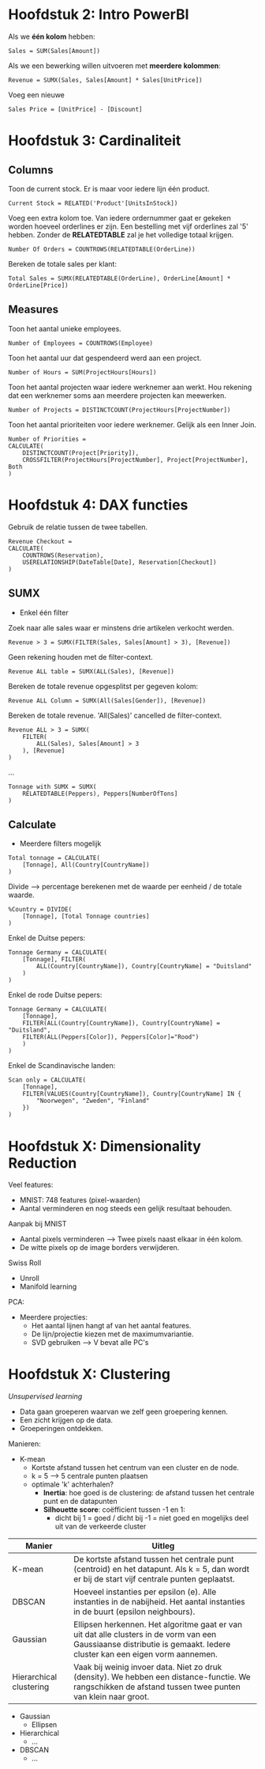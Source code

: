 # Hoofdstuk 2: Intro PowerBI


Als we **één kolom** hebben: 

```
Sales = SUM(Sales[Amount])
```

Als we een bewerking willen uitvoeren met **meerdere kolommen**:

```
Revenue = SUMX(Sales, Sales[Amount] * Sales[UnitPrice])
```

Voeg een nieuwe 
```
Sales Price = [UnitPrice] - [Discount]
```

# Hoofdstuk 3: Cardinaliteit


## Columns

Toon de current stock. Er is maar voor iedere lijn één product.
```
Current Stock = RELATED('Product'[UnitsInStock])
```

Voeg een extra kolom toe. Van iedere ordernummer gaat er gekeken worden hoeveel orderlines er zijn. Een bestelling met vijf orderlines zal '5' hebben. Zonder de **RELATEDTABLE** zal je het volledige totaal krijgen.

```
Number Of Orders = COUNTROWS(RELATEDTABLE(OrderLine)) 
```

Bereken de totale sales per klant:

```
Total Sales = SUMX(RELATEDTABLE(OrderLine), OrderLine[Amount] * OrderLine[Price])
```


## Measures

Toon het aantal unieke employees.

```
Number of Employees = COUNTROWS(Employee)
```

Toon het aantal uur dat gespendeerd werd aan een project.

```
Number of Hours = SUM(ProjectHours[Hours])
```

Toon het aantal projecten waar iedere werknemer aan werkt. Hou rekening dat een werknemer soms aan meerdere projecten kan meewerken.

```
Number of Projects = DISTINCTCOUNT(ProjectHours[ProjectNumber])
```

Toon het aantal prioriteiten voor iedere werknemer. Gelijk als een Inner Join.

```
Number of Priorities = 
CALCULATE(
    DISTINCTCOUNT(Project[Priority]), 
    CROSSFILTER(ProjectHours[ProjectNumber], Project[ProjectNumber], Both
)
```

# Hoofdstuk 4: DAX functies

Gebruik de relatie tussen de twee tabellen. 

```
Revenue Checkout = 
CALCULATE(
    COUNTROWS(Reservation),
    USERELATIONSHIP(DateTable[Date], Reservation[Checkout])
)
```

## SUMX

* Enkel één filter

Zoek naar alle sales waar er minstens drie artikelen verkocht werden.

```
Revenue > 3 = SUMX(FILTER(Sales, Sales[Amount] > 3), [Revenue])
```

Geen rekening houden met de filter-context.

```
Revenue ALL table = SUMX(ALL(Sales), [Revenue])
```

Bereken de totale revenue opgesplitst per gegeven kolom:

```
Revenue ALL Column = SUMX(All(Sales[Gender]), [Revenue])
```

Bereken de totale revenue. 'All(Sales)' cancelled de filter-context.

```
Revenue ALL > 3 = SUMX(
    FILTER(
        ALL(Sales), Sales[Amount] > 3
    ), [Revenue]
)
```

...

```
Tonnage with SUMX = SUMX(
    RELATEDTABLE(Peppers), Peppers[NumberOfTons]
)
```

## Calculate

* Meerdere filters mogelijk

```
Total tonnage = CALCULATE( 
    [Tonnage], All(Country[CountryName])
)
```

Divide --> percentage berekenen met de waarde per eenheid / de totale waarde.

```
%Country = DIVIDE(
    [Tonnage], [Total Tonnage countries]
)
```

Enkel de Duitse pepers:

```
Tonnage Germany = CALCULATE(
    [Tonnage], FILTER(
        ALL(Country[CountryName]), Country[CountryName] = "Duitsland"
    )
)
```

Enkel de rode Duitse pepers:

```
Tonnage Germany = CALCULATE(
    [Tonnage], 
    FILTER(ALL(Country[CountryName]), Country[CountryName] = "Duitsland",
    FILTER(ALL(Peppers[Color]), Peppers[Color]="Rood")
    )
)
```

Enkel de Scandinavische landen:

```
Scan only = CALCULATE(
    [Tonnage],
    FILTER(VALUES(Country[CountryName]), Country[CountryName] IN {
        "Noorwegen", "Zweden", "Finland"
    })
)
```

# Hoofdstuk X: Dimensionality Reduction

Veel features:
* MNIST: 748 features (pixel-waarden)
* Aantal verminderen en nog steeds een gelijk resultaat behouden.


Aanpak bij MNIST
* Aantal pixels verminderen --> Twee pixels naast elkaar in één kolom.
* De witte pixels op de image borders verwijderen.


Swiss Roll
* Unroll
* Manifold learning

PCA:
* Meerdere projecties: 
  * Het aantal lijnen hangt af van het aantal features.
  * De lijn/projectie kiezen met de maximumvariantie.
  * SVD gebruiken --> V bevat alle PC's


# Hoofdstuk X: Clustering

*Unsupervised learning*
* Data gaan groeperen waarvan we zelf geen groepering kennen.
* Een zicht krijgen op de data. 
* Groeperingen ontdekken.

Manieren:
* K-mean
  * Kortste afstand tussen het centrum van een cluster en de node.
  * k = 5 --> 5 centrale punten plaatsen
  * optimale 'k' achterhalen? 
    * **Inertia**: hoe goed is de clustering: de afstand tussen het centrale punt en de datapunten
    * **Silhouette score**: coëfficient tussen -1 en 1:
      * dicht bij 1 = goed / dicht bij -1 = niet goed en mogelijks deel uit van de verkeerde cluster

| Manier | Uitleg |
| -- | -- |
| K-mean | De kortste afstand tussen het centrale punt (centroid) en het datapunt. Als k = 5, dan wordt er bij de start vijf centrale punten geplaatst. |
| DBSCAN | Hoeveel instanties per epsilon (e). Alle instanties in de nabijheid. Het aantal instanties in de buurt (epsilon neighbours). |
| Gaussian | Ellipsen herkennen. Het algoritme gaat er van uit dat alle clusters in de vorm van een Gaussiaanse distributie is gemaakt. Iedere cluster kan een eigen vorm aannemen. |
| Hierarchical clustering | Vaak bij weinig invoer data. Niet zo druk (density). We hebben een distance-functie. We rangschikken de afstand tussen twee punten van klein naar groot. |

* Gaussian
  * Ellipsen
* Hierarchical
  * ...
* DBSCAN
  * ...




